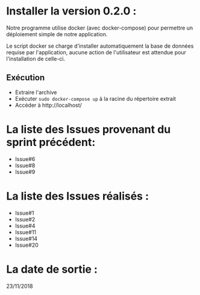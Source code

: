 # Installer la version 0.2.0 :
Notre programme utilise docker (avec docker-compose) pour permettre un déploiement simple de notre application.

Le script docker se charge d'installer automatiquement la base de données requise par l'application, aucune action de l'utilisateur est attendue pour l'installation de celle-ci.

## Exécution
- Extraire l'archive
- Exécuter ``sudo docker-compose up`` à la racine du répertoire extrait
- Accéder à http://localhost/

# La liste des Issues provenant du sprint précédent:
* Issue#6  
* Issue#8
* Issue#9  

# La liste des Issues réalisés :
* Issue#1  
* Issue#2  
* Issue#4  
* Issue#11  
* Issue#14  
* Issue#20  

# La date de sortie : 
23/11/2018
